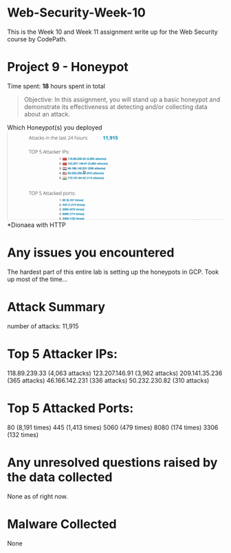 # Web-Security-Week-10
This is the Week 10 and Week 11 assignment write up for the Web Security course by CodePath.

# Project 9 - Honeypot
Time spent: **18** hours spent in total


>Objective: In this assignment, you will stand up a basic honeypot and demonstrate its effectiveness at detecting and/or collecting data about an attack.

Which Honeypot(s) you deployed
![](./HoneyPot.gif)
*Dionaea with HTTP


# Any issues you encountered
The hardest part of this entire lab is setting up the honeypots in GCP. Took up most of the time...

# Attack Summary
number of attacks: 11,915

# Top 5 Attacker IPs:

118.89.239.33 (4,063 attacks)
123.207.146.91 (3,962 attacks)
209.141.35.236 (365 attacks)
46.166.142.231 (336 attacks)
50.232.230.82 (310 attacks)

# Top 5 Attacked Ports:

80 (8,191 times)
445 (1,413 times)
5060 (479 times)
8080 (174 times)
3306 (132 times)

# Any unresolved questions raised by the data collected
None as of right now.

# Malware Collected
None
